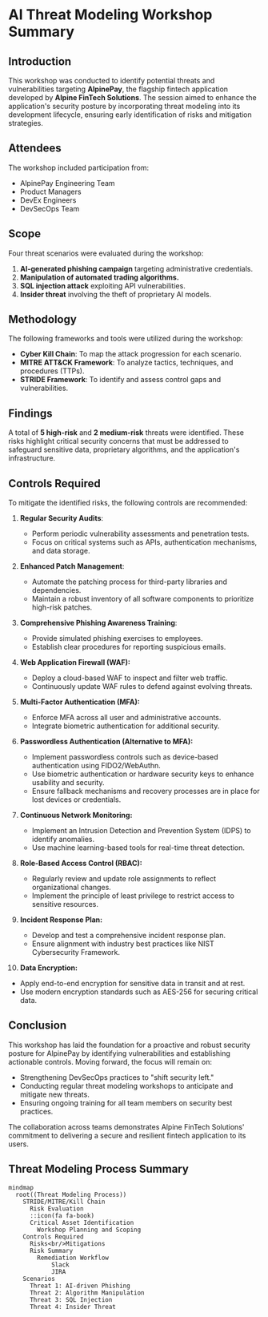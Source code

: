 # AI Threat Modeling Workshop Summary

## **Introduction**
This workshop was conducted to identify potential threats and vulnerabilities targeting **AlpinePay**, the flagship fintech application developed by **Alpine FinTech Solutions**. The session aimed to enhance the application's security posture by incorporating threat modeling into its development lifecycle, ensuring early identification of risks and mitigation strategies.

## **Attendees**
The workshop included participation from:
- AlpinePay Engineering Team
- Product Managers
- DevEx Engineers
- DevSecOps Team

## **Scope**
Four threat scenarios were evaluated during the workshop:
1. **AI-generated phishing campaign** targeting administrative credentials.
2. **Manipulation of automated trading algorithms.**
3. **SQL injection attack** exploiting API vulnerabilities.
4. **Insider threat** involving the theft of proprietary AI models.

## **Methodology**
The following frameworks and tools were utilized during the workshop:
- **Cyber Kill Chain**: To map the attack progression for each scenario.
- **MITRE ATT&CK Framework**: To analyze tactics, techniques, and procedures (TTPs).
- **STRIDE Framework**: To identify and assess control gaps and vulnerabilities.

## **Findings**
A total of **5 high-risk** and **2 medium-risk** threats were identified. These risks highlight critical security concerns that must be addressed to safeguard sensitive data, proprietary algorithms, and the application's infrastructure.

## **Controls Required**
To mitigate the identified risks, the following controls are recommended:

1. **Regular Security Audits**:
   - Perform periodic vulnerability assessments and penetration tests.
   - Focus on critical systems such as APIs, authentication mechanisms, and data storage.

2. **Enhanced Patch Management**:
   - Automate the patching process for third-party libraries and dependencies.
   - Maintain a robust inventory of all software components to prioritize high-risk patches.

3. **Comprehensive Phishing Awareness Training**:
   - Provide simulated phishing exercises to employees.
   - Establish clear procedures for reporting suspicious emails.

4. **Web Application Firewall (WAF):**
   - Deploy a cloud-based WAF to inspect and filter web traffic.
   - Continuously update WAF rules to defend against evolving threats.

5. **Multi-Factor Authentication (MFA):**
   - Enforce MFA across all user and administrative accounts.
   - Integrate biometric authentication for additional security.

6. **Passwordless Authentication (Alternative to MFA):**
   - Implement passwordless controls such as device-based authentication using FIDO2/WebAuthn.
   - Use biometric authentication or hardware security keys to enhance usability and security.
   - Ensure fallback mechanisms and recovery processes are in place for lost devices or credentials.

7. **Continuous Network Monitoring:**
   - Implement an Intrusion Detection and Prevention System (IDPS) to identify anomalies.
   - Use machine learning-based tools for real-time threat detection.

8. **Role-Based Access Control (RBAC):**
   - Regularly review and update role assignments to reflect organizational changes.
   - Implement the principle of least privilege to restrict access to sensitive resources.

9. **Incident Response Plan:**
   - Develop and test a comprehensive incident response plan.
   - Ensure alignment with industry best practices like NIST Cybersecurity Framework.

10. **Data Encryption:**
   - Apply end-to-end encryption for sensitive data in transit and at rest.
   - Use modern encryption standards such as AES-256 for securing critical data.

## **Conclusion**
This workshop has laid the foundation for a proactive and robust security posture for AlpinePay by identifying vulnerabilities and establishing actionable controls. Moving forward, the focus will remain on:
- Strengthening DevSecOps practices to "shift security left."
- Conducting regular threat modeling workshops to anticipate and mitigate new threats.
- Ensuring ongoing training for all team members on security best practices.

The collaboration across teams demonstrates Alpine FinTech Solutions' commitment to delivering a secure and resilient fintech application to its users.

## **Threat Modeling Process Summary**
```mermaid
mindmap
  root((Threat Modeling Process))
    STRIDE/MITRE/Kill Chain
      Risk Evaluation
      ::icon(fa fa-book)
      Critical Asset Identification
        Workshop Planning and Scoping
    Controls Required
      Risks<br/>Mitigations
      Risk Summary
        Remediation Workflow
            Slack
            JIRA
    Scenarios
      Threat 1: AI-driven Phishing
      Threat 2: Algorithm Manipulation
      Threat 3: SQL Injection
      Threat 4: Insider Threat
```
